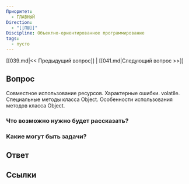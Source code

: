 ```yaml
---
Приоритет:
  - ГЛАВНЫЙ
Direction:
  - "[[ПШ]]" 
Discipline: Объектно-ориентированное программирование 
tags:
  - пусто
---
```

[[039.md|<< Предыдущий вопрос]] | [[041.md|Следующий вопрос >>]]
## Вопрос

Совместное использование ресурсов. Характерные ошибки. volatile. Специальные методы класса Object. Особенности использования методов класса Object.

### Что возможно нужно будет рассказать?

### Какие могут быть задачи?

## Ответ

## Ссылки
